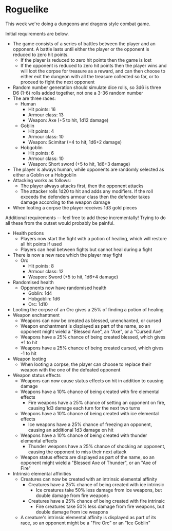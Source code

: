 # Roguelike #

This week we're doing a dungeons and dragons style combat game. 

Initial requirements are below. 

- The game consists of a series of battles between the player and an opponent. A battle lasts until either the player or
  the opponent is reduced to zero hit points. 
    - If the player is reduced to zero hit points then the game is lost 
    - If the opponent is reduced to zero hit points then the player wins and will loot the corpse for treasure as a
      reward, and can then choose to either exit the dungeon with all the treasure collected so far, or to proceed to
      fight the next opponent
- Random number generation should simulate dice rolls, so 3d6 is three D6 (1-6) rolls added together, not one a 3-36
  random number
- The are three races:
    - Human
        - Hit points: 16
        - Armour class: 13
        - Weapon: Axe (+5 to hit, 1d12 damage) 
    - Goblin
        - Hit points: 4
        - Armour class: 10
        - Weapon: Scimitar (+4 to hit, 1d6+2 damage)
    - Hobgoblin
        - Hit points: 6
        - Armour class: 10
        - Weapon: Short sword (+5 to hit, 1d6+3 damage)
- The player is always human, while opponents are randomly selected as either a Goblin or a Hobgoblin
- Attacking works as follows:
    - The player always attacks first, then the opponent attacks
    - The attacker rolls 1d20 to hit and adds any modifiers. If the roll exceeds the defenders armour class then the
      defender takes damage according to the weapon damage
- When looting a corpse the player receives 1d3 gold pieces

Additional requirements -- feel free to add these incrementally! Trying to do all these from the outset would probably
be painful.

- Health potions
    - Players now start the fight with a potion of healing, which will restore all hit points if used
    - Players can heal between fights but cannot heal during a fight
- There is now a new race which the player may fight
    - Orc
        - Hit points: 8
        - Armour class: 12
        - Weapon: Sword (+5 to hit, 1d6+4 damage)
- Randomised health
    - Opponents now have randomised health
        - Goblin: 1d4
        - Hobgoblin: 1d6
        - Orc: 1d10
- Looting the corpse of an Orc gives a 25% of finding a potion of healing
- Weapon enchantment
    - Weapons can now be created as blessed, unenchanted, or cursed
    - Weapon enchantment is displayed as part of the name, so an opponent might wield a "Blessed Axe", an "Axe", or a "Cursed Axe"
    - Weapons have a 25% chance of being created blessed, which gives +1 to hit
    - Weapons have a 25% chance of being created cursed, which gives -1 to hit
- Weapon looting
    - When looting a corpse, the player can choose to replace their weapon with the one of the defeated opponent
- Weapon status effects
    - Weapons can now cause status effects on hit in addition to causing damage
    - Weapons have a 10% chance of being created with fire elemental effects
        - Fire weapons have a 25% chance of setting an opponent on fire, causing 1d3 damage each turn for the next two turns
    - Weapons have a 10% chance of being created with ice elemental effects
        - Ice weapons have a 25% chance of freezing an opponent, causing an additional 1d3 damage on hit
    - Weapons have a 10% chance of being created with thunder elemental effects
        - Thunder weapons have a 25% chance of shocking an opponent, causing the opponent to miss their next attack
    - Weapon status effects are displayed as part of the name, so an opponent might wield a "Blessed Axe of Thunder", or
      an "Axe of Fire"
- Intrinsic elemental affinities
    - Creatures can now be created with an intrinsic elemental affinity
        - Creatures have a 25% chance of being created with ice intrinsic
            - Ice creatures take 50% less damage from ice weapons, but double damage from fire weapons
        - Creatures have a 25% chance of being created with fire intrinsic
            - Fire creatures take 50% less damage from fire weapons, but double damage from ice weapons
    - A creature's intrinsic elemental affinity is displayed as part of its race, so an opponent might be a "Fire Orc"
      or an "Ice Goblin"

